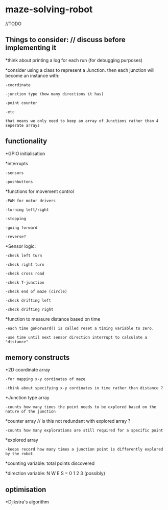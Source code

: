 # maze-solving-robot
//TODO

Things to consider: // discuss before implementing it
-----------------------
*think about printing a log for each run (for debugging purposes)

*consider using a class to represent a Junction. then each junction will become an instance with:

    -coordinate
    
    -junction type (how many directions it has)
    
    -point counter
    
    -etc
    
    that means we only need to keep an array of Junctions rather than 4 seperate arrays



functionality
--------------
*GPIO initialisation

*interrupts
    
    -sensors
    
    -pushbuttons

*functions for movement control
    
    -PWM for motor drivers
    
    -turning left/right
    
    -stopping
    
    -going forward
    
    -reverse?

*Sensor logic:
    
    -check left turn
    
    -check right turn
    
    -check cross road
    
    -check T-junction
    
    -check end of maze (circle)
    
    -check drifting left
    
    -check drifting right
    
*function to measure distance based on time
    
    -each time goForward() is called reset a timing variable to zero. 
    
    -use time until next sensor direction interrupt to calculate a "distance"





 memory constructs
-------------------

*2D coordinate array
    
    -for mapping x-y cordinates of maze

    -think about specifying x-y cordinates in time rather than distance ?

*Junction type array
    
    -counts how many times the point needs to be explored based on the nature of the junction

*counter array  // is this not redundant with explored array ?
    
    -counts how many explorations are still required for a specific point

*explored array
    
    -keeps record how many times a junction point is differently explored by the robot.

*counting variable: total points discovered

*direction variable: N W E S = 0 1 2 3 (possibly)








optimisation
-------------

*Djikstra's algorithm











